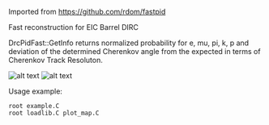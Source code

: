 Imported from https://github.com/rdom/fastpid 

Fast reconstruction for EIC Barrel DIRC

DrcPidFast::GetInfo returns normalized probability for e, mu, pi, k, p and deviation of the determined Cherenkov angle from the expected in terms of Cherenkov Track Resoluton.

![alt text](https://raw.githubusercontent.com/rdom/fastpid/master/map_sep.png)
![alt text](https://raw.githubusercontent.com/rdom/fastpid/master/map_ctr.png)

Usage example:
```
root example.C
root loadlib.C plot_map.C
```
